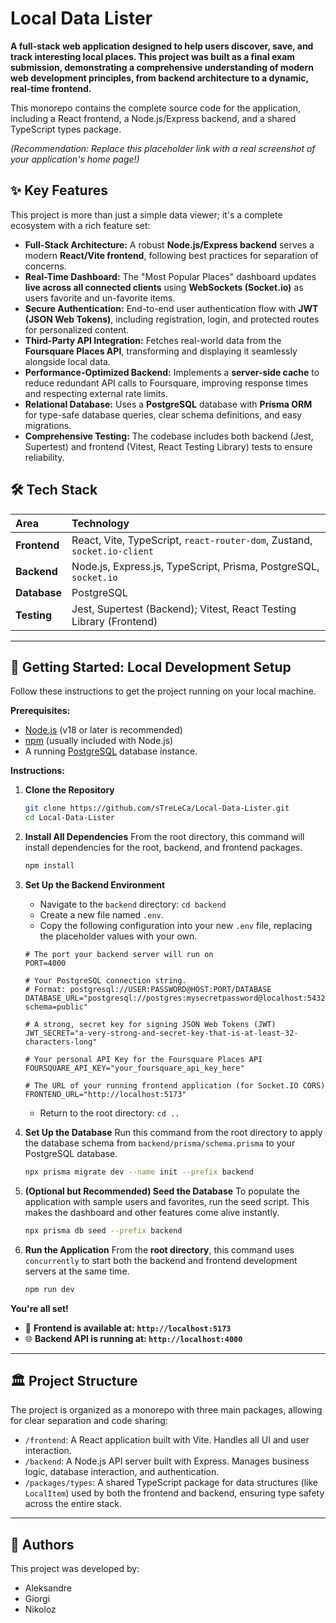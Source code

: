 # Local Data Lister

**A full-stack web application designed to help users discover, save, and track interesting local places. This project was built as a final exam submission, demonstrating a comprehensive understanding of modern web development principles, from backend architecture to a dynamic, real-time frontend.**

This monorepo contains the complete source code for the application, including a React frontend, a Node.js/Express backend, and a shared TypeScript types package.


*(Recommendation: Replace this placeholder link with a real screenshot of your application's home page!)*

## ✨ Key Features

This project is more than just a simple data viewer; it's a complete ecosystem with a rich feature set:

*   **Full-Stack Architecture:** A robust **Node.js/Express backend** serves a modern **React/Vite frontend**, following best practices for separation of concerns.
*   **Real-Time Dashboard:** The "Most Popular Places" dashboard updates **live across all connected clients** using **WebSockets (Socket.io)** as users favorite and un-favorite items.
*   **Secure Authentication:** End-to-end user authentication flow with **JWT (JSON Web Tokens)**, including registration, login, and protected routes for personalized content.
*   **Third-Party API Integration:** Fetches real-world data from the **Foursquare Places API**, transforming and displaying it seamlessly alongside local data.
*   **Performance-Optimized Backend:** Implements a **server-side cache** to reduce redundant API calls to Foursquare, improving response times and respecting external rate limits.
*   **Relational Database:** Uses a **PostgreSQL** database with **Prisma ORM** for type-safe database queries, clear schema definitions, and easy migrations.
*   **Comprehensive Testing:** The codebase includes both backend (Jest, Supertest) and frontend (Vitest, React Testing Library) tests to ensure reliability.

## 🛠️ Tech Stack

| Area       | Technology                                                               |
| :--------- | :----------------------------------------------------------------------- |
| **Frontend** | React, Vite, TypeScript, `react-router-dom`, Zustand, `socket.io-client` |
| **Backend**  | Node.js, Express.js, TypeScript, Prisma, PostgreSQL, `socket.io`        |
| **Database**   | PostgreSQL                                                               |
| **Testing**  | Jest, Supertest (Backend); Vitest, React Testing Library (Frontend)      |

---

## 🚀 Getting Started: Local Development Setup

Follow these instructions to get the project running on your local machine.

**Prerequisites:**
*   [Node.js](https://nodejs.org/) (v18 or later is recommended)
*   [npm](https://www.npmjs.com/) (usually included with Node.js)
*   A running [PostgreSQL](https://www.postgresql.org/download/) database instance.

**Instructions:**

1.  **Clone the Repository**
    ```bash
    git clone https://github.com/sTreLeCa/Local-Data-Lister.git
    cd Local-Data-Lister
    ```

2.  **Install All Dependencies**
    From the root directory, this command will install dependencies for the root, backend, and frontend packages.
    ```bash
    npm install
    ```

3.  **Set Up the Backend Environment**
    *   Navigate to the `backend` directory: `cd backend`
    *   Create a new file named `.env`.
    *   Copy the following configuration into your new `.env` file, replacing the placeholder values with your own.

    ```env
    # The port your backend server will run on
    PORT=4000

    # Your PostgreSQL connection string.
    # Format: postgresql://USER:PASSWORD@HOST:PORT/DATABASE
    DATABASE_URL="postgresql://postgres:mysecretpassword@localhost:5432/mydb?schema=public"

    # A strong, secret key for signing JSON Web Tokens (JWT)
    JWT_SECRET="a-very-strong-and-secret-key-that-is-at-least-32-characters-long"

    # Your personal API Key for the Foursquare Places API
    FOURSQUARE_API_KEY="your_foursquare_api_key_here"

    # The URL of your running frontend application (for Socket.IO CORS)
    FRONTEND_URL="http://localhost:5173"
    ```
    *   Return to the root directory: `cd ..`

4.  **Set Up the Database**
    Run this command from the root directory to apply the database schema from `backend/prisma/schema.prisma` to your PostgreSQL database.
    ```bash
    npx prisma migrate dev --name init --prefix backend
    ```

5.  **(Optional but Recommended) Seed the Database**
    To populate the application with sample users and favorites, run the seed script. This makes the dashboard and other features come alive instantly.
    ```bash
    npx prisma db seed --prefix backend
    ```

6.  **Run the Application**
    From the **root directory**, this command uses `concurrently` to start both the backend and frontend development servers at the same time.
    ```bash
    npm run dev
    ```

**You're all set!**
*   🎉 **Frontend is available at: `http://localhost:5173`**
*   🌐 **Backend API is running at: `http://localhost:4000`**

---

## 🏛️ Project Structure

The project is organized as a monorepo with three main packages, allowing for clear separation and code sharing:

*   `/frontend`: A React application built with Vite. Handles all UI and user interaction.
*   `/backend`: A Node.js API server built with Express. Manages business logic, database interaction, and authentication.
*   `/packages/types`: A shared TypeScript package for data structures (like `LocalItem`) used by both the frontend and backend, ensuring type safety across the entire stack.

---

## 🤝 Authors

This project was developed by:
*   Aleksandre 
*   Giorgi
*   Nikoloz